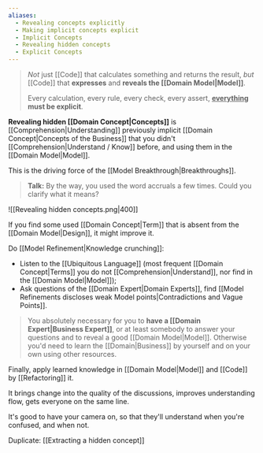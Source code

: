 ```yaml
---
aliases:
  - Revealing concepts explicitly
  - Making implicit concepts explicit
  - Implicit Concepts
  - Revealing hidden concepts
  - Explicit Concepts
---
```

> *Not* just [[Code]] that calculates something and returns the result, *but* [[Code]] that **expresses** and **reveals the [[Domain Model|Model]]**.
> 
> Every calculation, every rule, every check, every assert, **<u><b>everything</b></u> must be explicit**.

**Revealing hidden [[Domain Concept|Concepts]]** is [[Comprehension|Understanding]] previously implicit [[Domain Concept|Concepts of the Business]] that you didn't [[Comprehension|Understand / Know]] before, and using them in the [[Domain Model|Model]]. 

This is the driving force of the [[Model Breakthrough|Breakthroughs]].

> **Talk:** 
> By the way, you used the word accruals a few times. Could you clarify what it means?

![[Revealing hidden concepts.png|400]]

If you find some used [[Domain Concept|Term]] that is absent from the [[Domain Model|Design]], it might improve it.

Do [[Model Refinement|Knowledge crunching]]:
- Listen to the [[Ubiquitous Language]] (most frequent [[Domain Concept|Terms]] you do not [[Comprehension|Understand]], nor find in the [[Domain Model|Model]]);
- Ask questions of the [[Domain Expert|Domain Experts]], find [[Model Refinements discloses weak Model points|Contradictions and Vague Points]].

> You absolutely necessary for you to **have a [[Domain Expert|Business Expert]]**, or at least somebody to answer your questions and to reveal a good [[Domain Model|Model]]. Otherwise you'd need to learn the [[Domain|Business]] by yourself and on your own using other resources.

Finally, apply learned knowledge in [[Domain Model|Model]] and [[Code]] by [[Refactoring]] it.

It brings change into the quality of the discussions, improves understanding flow, gets everyone on the same line.

It's good to have your camera on, so that they'll understand when you're confused, and when not.

Duplicate: [[Extracting a hidden concept]]

